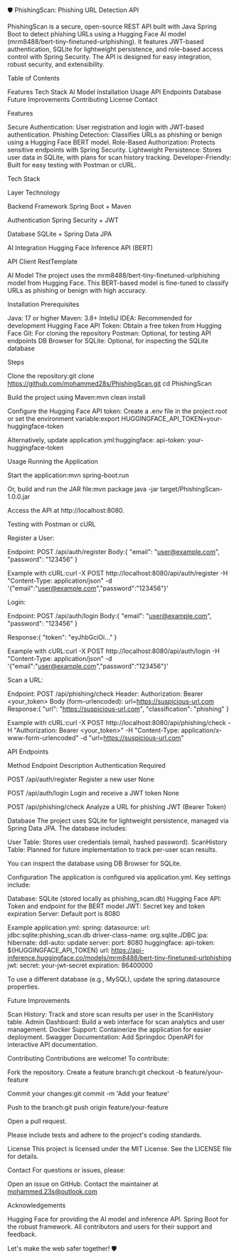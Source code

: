 🛡️ PhishingScan: Phishing URL Detection API

PhishingScan is a secure, open-source REST API built with Java Spring Boot to detect phishing URLs using a Hugging Face AI model (mrm8488/bert-tiny-finetuned-urlphishing). It features JWT-based authentication, SQLite for lightweight persistence, and role-based access control with Spring Security. The API is designed for easy integration, robust security, and extensibility.

Table of Contents

Features
Tech Stack
AI Model
Installation
Usage
API Endpoints
Database
Future Improvements
Contributing
License
Contact


Features

Secure Authentication: User registration and login with JWT-based authentication.
Phishing Detection: Classifies URLs as phishing or benign using a Hugging Face BERT model.
Role-Based Authorization: Protects sensitive endpoints with Spring Security.
Lightweight Persistence: Stores user data in SQLite, with plans for scan history tracking.
Developer-Friendly: Built for easy testing with Postman or cURL.


Tech Stack



Layer
Technology



Backend Framework
Spring Boot + Maven


Authentication
Spring Security + JWT


Database
SQLite + Spring Data JPA


AI Integration
Hugging Face Inference API (BERT)


API Client
RestTemplate



AI Model
The project uses the mrm8488/bert-tiny-finetuned-urlphishing model from Hugging Face. This BERT-based model is fine-tuned to classify URLs as phishing or benign with high accuracy.

Installation
Prerequisites

Java: 17 or higher
Maven: 3.8+
IntelliJ IDEA: Recommended for development
Hugging Face API Token: Obtain a free token from Hugging Face
Git: For cloning the repository
Postman: Optional, for testing API endpoints
DB Browser for SQLite: Optional, for inspecting the SQLite database

Steps

Clone the repository:git clone https://github.com/mohammed28s/PhishingScan.git
cd PhishingScan


Build the project using Maven:mvn clean install


Configure the Hugging Face API token:
Create a .env file in the project root or set the environment variable:export HUGGINGFACE_API_TOKEN=your-huggingface-token


Alternatively, update application.yml:huggingface:
  api-token: your-huggingface-token






Usage
Running the Application

Start the application:mvn spring-boot:run

Or, build and run the JAR file:mvn package
java -jar target/PhishingScan-1.0.0.jar


Access the API at http://localhost:8080.

Testing with Postman or cURL

Register a User:

Endpoint: POST /api/auth/register
Body:{
  "email": "user@example.com",
  "password": "123456"
}


Example with cURL:curl -X POST http://localhost:8080/api/auth/register -H "Content-Type: application/json" -d '{"email":"user@example.com","password":"123456"}'




Login:

Endpoint: POST /api/auth/login
Body:{
  "email": "user@example.com",
  "password": "123456"
}


Response:{
  "token": "eyJhbGciOi..."
}


Example with cURL:curl -X POST http://localhost:8080/api/auth/login -H "Content-Type: application/json" -d '{"email":"user@example.com","password":"123456"}'




Scan a URL:

Endpoint: POST /api/phishing/check
Header: Authorization: Bearer <your_token>
Body (form-urlencoded): url=https://suspicious-url.com
Response:{
  "url": "https://suspicious-url.com",
  "classification": "phishing"
}


Example with cURL:curl -X POST http://localhost:8080/api/phishing/check -H "Authorization: Bearer <your_token>" -H "Content-Type: application/x-www-form-urlencoded" -d "url=https://suspicious-url.com"






API Endpoints



Method
Endpoint
Description
Authentication Required



POST
/api/auth/register
Register a new user
None


POST
/api/auth/login
Login and receive a JWT token
None


POST
/api/phishing/check
Analyze a URL for phishing
JWT (Bearer Token)



Database
The project uses SQLite for lightweight persistence, managed via Spring Data JPA. The database includes:

User Table: Stores user credentials (email, hashed password).
ScanHistory Table: Planned for future implementation to track per-user scan results.

You can inspect the database using DB Browser for SQLite.

Configuration
The application is configured via application.yml. Key settings include:

Database: SQLite (stored locally as phishing_scan.db)
Hugging Face API: Token and endpoint for the BERT model
JWT: Secret key and token expiration
Server: Default port is 8080

Example application.yml:
spring:
  datasource:
    url: jdbc:sqlite:phishing_scan.db
    driver-class-name: org.sqlite.JDBC
  jpa:
    hibernate:
      ddl-auto: update
server:
  port: 8080
huggingface:
  api-token: ${HUGGINGFACE_API_TOKEN}
  url: https://api-inference.huggingface.co/models/mrm8488/bert-tiny-finetuned-urlphishing
jwt:
  secret: your-jwt-secret
  expiration: 86400000

To use a different database (e.g., MySQL), update the spring.datasource properties.

Future Improvements

Scan History: Track and store scan results per user in the ScanHistory table.
Admin Dashboard: Build a web interface for scan analytics and user management.
Docker Support: Containerize the application for easier deployment.
Swagger Documentation: Add Springdoc OpenAPI for interactive API documentation.


Contributing
Contributions are welcome! To contribute:

Fork the repository.
Create a feature branch:git checkout -b feature/your-feature


Commit your changes:git commit -m 'Add your feature'


Push to the branch:git push origin feature/your-feature


Open a pull request.

Please include tests and adhere to the project's coding standards.

License
This project is licensed under the MIT License. See the LICENSE file for details.

Contact
For questions or issues, please:

Open an issue on GitHub.
Contact the maintainer at mohammed.23s@outlook.com


Acknowledgements

Hugging Face for providing the AI model and inference API.
Spring Boot for the robust framework.
All contributors and users for their support and feedback.

Let's make the web safer together! 🛡️
